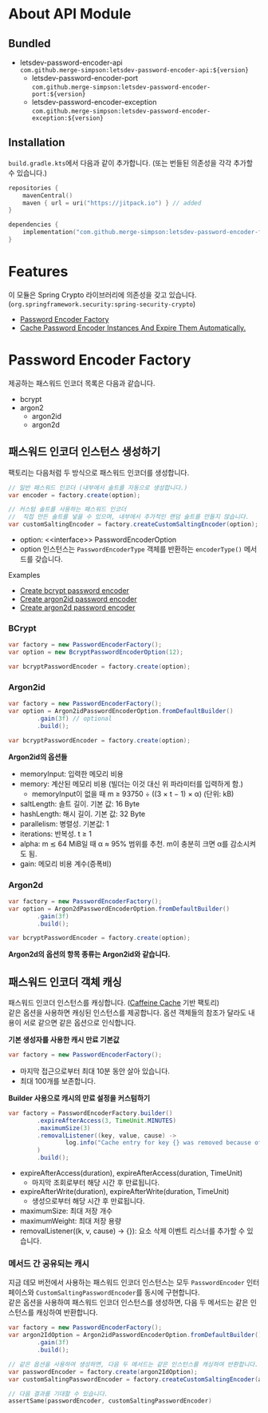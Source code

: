 # About API Module

## Bundled

- letsdev-password-encoder-api  
  `com.github.merge-simpson:letsdev-password-encoder-api:${version}`
  - letsdev-password-encoder-port  
    `com.github.merge-simpson:letsdev-password-encoder-port:${version}`
  - letsdev-password-encoder-exception  
    `com.github.merge-simpson:letsdev-password-encoder-exception:${version}`

## Installation

`build.gradle.kts`에서 다음과 같이 추가합니다.
(또는 번들된 의존성을 각각 추가할 수 있습니다.)

```kotlin
repositories {
    mavenCentral()
    maven { url = uri("https://jitpack.io") } // added
}

dependencies {
    implementation("com.github.merge-simpson:letsdev-password-encoder-factory:0.1.0") // added
}
```

# Features

이 모듈은 Spring Crypto 라이브러리에 의존성을 갖고 있습니다. (`org.springframework.security:spring-security-crypto`)

- [Password Encoder Factory](#password-encoder-factory)
- [Cache Password Encoder Instances And Expire Them Automatically.](#패스워드-인코더-객체-캐싱)

# Password Encoder Factory

제공하는 패스워드 인코더 목록은 다음과 같습니다.

- bcrypt
- argon2
    - argon2id
    - argon2d

## 패스워드 인코더 인스턴스 생성하기

팩토리는 다음처럼 두 방식으로 패스워드 인코더를 생성합니다.

```java
// 일반 패스워드 인코더 (내부에서 솔트를 자동으로 생성합니다.)
var encoder = factory.create(option);

// 커스텀 솔트를 사용하는 패스워드 인코더
//  직접 만든 솔트를 넣을 수 있으며, 내부에서 추가적인 랜덤 솔트를 만들지 않습니다.
var customSaltingEncoder = factory.createCustomSaltingEncoder(option);
```

- option: &lt;&lt;interface&gt;&gt; PasswordEncoderOption
- option 인스턴스는 `PasswordEncoderType` 객체를 반환하는 `encoderType()` 메서드를 갖습니다.

Examples

- [Create bcrypt password encoder](#bcrypt)
- [Create argon2id password encoder](#argon2id)
- [Create argon2d password encoder](#argon2d)

### BCrypt

```java
var factory = new PasswordEncoderFactory();
var option = new BcryptPasswordEncoderOption(12);

var bcryptPasswordEncoder = factory.create(option);
```

### Argon2id

```java
var factory = new PasswordEncoderFactory();
var option = Argon2idPasswordEncoderOption.fromDefaultBuilder()
        .gain(3f) // optional
        .build();

var bcryptPasswordEncoder = factory.create(option);
```

**Argon2id의 옵션들**

- memoryInput: 입력한 메모리 비용
- memory: 계산된 메모리 비용 (빌더는 이것 대신 위 파라미터를 입력하게 함.)
    - memoryInput이 없을 때 m ≥ 93750 ÷ ((3 × t − 1) × α)  (단위: kB)
- saltLength: 솔트 길이. 기본 값: 16 Byte
- hashLength: 해시 길이. 기본 값: 32 Byte
- parallelism: 병렬성. 기본값: 1
- iterations: 반복성. t ≥ 1
- alpha: m ≲ 64 MiB일 때 α ≈ 95% 범위를 추천. m이 충분히 크면 α를 감소시켜도 됨.
- gain: 메모리 비용 계수(증폭비)

### Argon2d

```java
var factory = new PasswordEncoderFactory();
var option = Argon2dPasswordEncoderOption.fromDefaultBuilder()
        .gain(3f)
        .build();

var bcryptPasswordEncoder = factory.create(option);
```

**Argon2d의 옵션의 항목 종류는 Argon2id와 같습니다.**

## 패스워드 인코더 객체 캐싱

패스워드 인코더 인스턴스를 캐싱합니다. ([Caffeine Cache](https://github.com/ben-manes/caffeine) 기반 팩토리)  
같은 옵션을 사용하면 캐싱된 인스턴스를 제공합니다.
옵션 객체들의 참조가 달라도 내용이 서로 같으면 같은 옵션으로 인식합니다.

**기본 생성자를 사용한 캐시 만료 기본값**

```java
var factory = new PasswordEncoderFactory();
```

- 마지막 접근으로부터 최대 10분 동안 살아 있습니다.
- 최대 100개를 보존합니다.

**Builder 사용으로 캐시의 만료 설정을 커스텀하기**

```java
var factory = PasswordEncoderFactory.builder()
        .expireAfterAccess(3, TimeUnit.MINUTES)
        .maximumSize(3)
        .removalListener((key, value, cause) ->
                log.info("Cache entry for key {} was removed because of: {}", key, cause)
        )
        .build();
```

- expireAfterAccess(duration), expireAfterAccess(duration, TimeUnit)
    - 마지막 조회로부터 해당 시간 후 만료됩니다.
- expireAfterWrite(duration), expireAfterWrite(duration, TimeUnit)
    - 생성으로부터 해당 시간 후 만료됩니다.
- maximumSize: 최대 저장 개수
- maximumWeight: 최대 저장 용량
- removalListener((k, v, cause) -> {}): 요소 삭제 이벤트 리스너를 추가할 수 있습니다.

### 메서드 간 공유되는 캐시

지금 데모 버전에서 사용하는 패스워드 인코더 인스턴스는 모두
`PasswordEncoder` 인터페이스와 `CustomSaltingPasswordEncoder`를 동시에 구현합니다.  
같은 옵션을 사용하여 패스워드 인코더 인스턴스를 생성하면, 다음 두 메서드는 같은 인스턴스를 캐싱하여 반환합니다.

```java
var factory = new PasswordEncoderFactory();
var argon2IdOption = Argon2idPasswordEncoderOption.fromDefaultBuilder()
        .gain(3f)
        .build();

// 같은 옵션을 사용하여 생성하면, 다음 두 메서드는 같은 인스턴스를 캐싱하여 반환합니다.
var passwordEncoder = factory.create(argon2IdOption);
var customSaltingPasswordEncoder = factory.createCustomSaltingEncoder(argon2IdOption);
```

```kotlin
// 다음 결과를 기대할 수 있습니다.
assertSame(passwordEncoder, customSaltingPasswordEncoder)
```